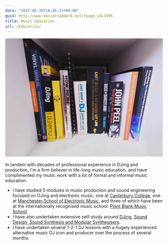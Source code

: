 ```yaml
---
date: "2015-05-26T18:46:15+00:00"
guid: http://www.davidcraddock.net/?page_id=1595
title: Music Education
url: /Education/
---
```


![image](djingbooks.webp)

In tandem with decades of professional experience in DJing and production, I'm a firm believer in life-long music education, and have complimented my music work with a lot of formal and informal music education:

* I have studied 5 modules in music production and sound engineering focused on DJing and electronic music, one at [Canterbury College](https://www.canterburycollege.ac.uk), one at [Manchester School of Electronic Music](https://schoolofelectronicmusic.com/home/), and three of which have been at the internationally recognised music school: [Point Blank Music School](https://www.pointblankmusicschool.com).
* I have also undertaken extensive self-study around [DJing](https://www.goodreads.com/review/list/22437975?shelf=djing), [Sound Design, Sound Synthesis and Modular Synthesisers](https://www.goodreads.com/review/list/22437975-david?shelf=music-production).
* I have undertaken several 1-2-1 DJ lessons with a hugely experienced alternative music DJ icon and producer over the process of several months.

